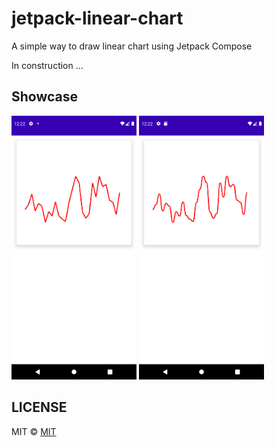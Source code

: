 # jetpack-linear-chart
A simple way to draw linear chart using Jetpack Compose

In construction ...

## Showcase
<p>
    <img src="example1.png" width=200>
    <img src="example2.png" width=200>
</p>

## LICENSE
MIT © [MIT](LICENSE)
